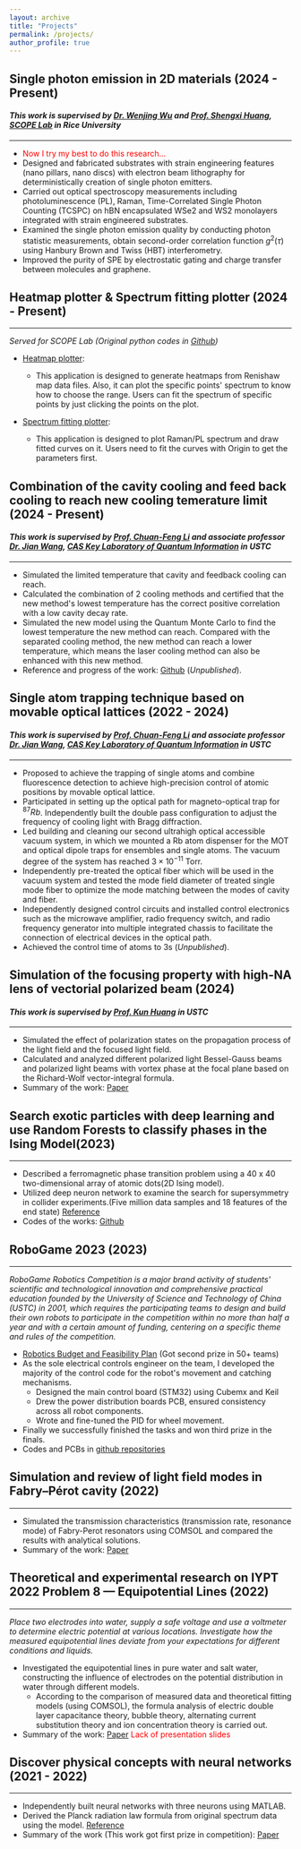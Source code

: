 ```yaml
---
layout: archive
title: "Projects"
permalink: /projects/
author_profile: true
---
```


## Single photon emission in 2D materials (2024 - Present)
#### _This work is supervised by [Dr. Wenjing Wu](https://scholar.google.com/citations?user=lm68m7kAAAAJ&hl=en) and [Prof. Shengxi Huang](https://profiles.rice.edu/faculty/shengxi-huang), [SCOPE Lab](https://scopelab.rice.edu/) in Rice University_
****
* <font color=Red>Now I try my best to do this research...</font>
* Designed and fabricated substrates with strain engineering features (nano pillars, nano discs) with electron beam lithography for deterministically creation of single photon emitters.
* Carried out optical spectroscopy measurements including photoluminescence (PL), Raman, Time-Correlated Single Photon Counting (TCSPC) on hBN encapsulated WSe2 and WS2 monolayers integrated with strain engineered substrates.
* Examined the single photon emission quality by conducting photon statistic measurements, obtain second-order correlation function $g^{2}(\tau)$ using Hanbury Brown and Twiss (HBT) interferometry. 
* Improved the purity of SPE by electrostatic gating and charge transfer between molecules and graphene. 

## Heatmap plotter & Spectrum fitting plotter (2024 - Present)
****
_Served for SCOPE Lab (Original python codes in [Github](https://github.com/k-telux/SPE-purity))_
* [Heatmap plotter](../assets/Heatmap_plotter.exe):
  * This application is designed to generate heatmaps from Renishaw map data files. Also, it can plot the specific points' spectrum to know how to choose the range. Users can fit the spectrum of specific points by just clicking the points on the plot.

* [Spectrum fitting plotter](../assets/Justplot.exe):
  * This application is designed to plot Raman/PL spectrum and draw fitted curves on it. Users need to fit the curves with Origin to get the parameters first.

## Combination of the cavity cooling and feed back cooling to reach new cooling temerature limit (2024 - Present)
#### _This work is supervised by [Prof. Chuan-Feng Li](http://lqcc.ustc.edu.cn/cfli/) and associate professor [Dr. Jian Wang](https://faculty.ustc.edu.cn/wangjian1), [CAS Key Laboratory of Quantum Information](https://lqcc.ustc.edu.cn/) in USTC_
****

* Simulated the limited temperature that cavity and feedback cooling can reach.
* Calculated the combination of 2 cooling methods and certified that the new method's lowest temperature has the correct positive correlation with a low cavity decay rate.
* Simulated the new model using the Quantum Monte Carlo to find the lowest temperature the new method can reach. Compared with the separated cooling method, the new method can reach a lower temperature, which means the laser cooling method can also be enhanced with this new method.
* Reference and progress of the work: [Github](https://github.com/k-telux/Combine-cooling) (_Unpublished_).

## Single atom trapping technique based on movable optical lattices (2022 - 2024)
#### _This work is supervised by [Prof. Chuan-Feng Li](http://lqcc.ustc.edu.cn/cfli/) and associate professor [Dr. Jian Wang](https://faculty.ustc.edu.cn/wangjian1), [CAS Key Laboratory of Quantum Information](https://lqcc.ustc.edu.cn/) in USTC_
****
* Proposed to achieve the trapping of single atoms and combine fluorescence detection to achieve high-precision control of atomic positions by movable optical lattice.
* Participated in setting up the optical path for magneto-optical trap for $^{87}Rb$. Independently built the double pass configuration to adjust the frequency of cooling light with Bragg diffraction.
* Led building and cleaning our second ultrahigh optical accessible vacuum system, in which we mounted a Rb atom dispenser for the MOT and optical dipole traps for ensembles and single atoms. The vacuum degree of the system has reached $3\times10^{-11}$ Torr.
* Independently pre-treated the optical fiber which will be used in the vacuum system and tested the mode field diameter of treated single mode fiber to optimize the mode matching between the modes of cavity and fiber.
* Independently designed control circuits and installed control electronics such as the microwave amplifier, radio frequency switch, and radio frequency generator into multiple integrated chassis to facilitate the connection of electrical devices in the optical path.
* Achieved the control time of atoms to 3s (_Unpublished_).
  
## Simulation of the focusing property with high-NA lens of vectorial polarized beam (2024)
#### _This work is supervised by [Prof. Kun Huang](https://faculty.ustc.edu.cn/huangkun) in USTC_
****

* Simulated the effect of polarization states on the propagation process of the light field and the focused light field.
* Calculated and analyzed different polarized light Bessel-Gauss beams and polarized light beams with vortex phase at the focal plane based on the Richard-Wolf vector-integral formula.
* Summary of the work: [Paper](../assets/Vector_beams.pdf)

## Search exotic particles with deep learning and use Random Forests to classify phases in the Ising Model(2023)
****
* Described a ferromagnetic phase transition problem using a 40 x 40 two-dimensional array of atomic dots(2D Ising model).
* Utilized deep neuron network to examine the search for supersymmetry in collider experiments.(Five million data samples and 18 features of the end state) [Reference](../assets/deep_learning.pdf)
* Codes of the works: [Github](https://github.com/k-telux/Deep-learning) 


## RoboGame 2023 (2023)
****
_RoboGame Robotics Competition is a major brand activity of students' scientific and technological innovation and comprehensive practical education founded by the University of Science and Technology of China (USTC) in 2001, which requires the participating teams to design and build their own robots to participate in the competition within no more than half a year and with a certain amount of funding, centering on a specific theme and rules of the competition._ 

* [Robotics Budget and Feasibility Plan](../assets/plan.pdf) (Got second prize in 50+ teams)
* As the sole electrical controls engineer on the team, I developed the majority of the control code for the robot's movement and catching mechanisms. 
  * Designed the main control board (STM32) using Cubemx and Keil 
  * Drew the power distribution boards PCB, ensured consistency across all robot components.
  * Wrote and fine-tuned the PID for wheel movement.
* Finally we successfully finished the tasks and won third prize in the finals.
* Codes and PCBs in [github repositories](https://github.com/k-telux/RoboGame2023)

## Simulation and review of light field modes in Fabry–Pérot cavity (2022)
****
* Simulated the transmission characteristics (transmission rate, resonance mode) of Fabry-Perot resonators using COMSOL and compared the results with analytical solutions.
* Summary of the work: [Paper](../assets/FPcavity.pdf) 

## Theoretical and experimental research on IYPT 2022 Problem 8 — Equipotential Lines (2022)
****
_Place two electrodes into water, supply a safe voltage and use a voltmeter to determine electric potential at various locations. Investigate how the measured equipotential lines deviate from your expectations for different conditions and liquids._
* Investigated the equipotential lines in pure water and salt water, constructing the influence of electrodes on the potential distribution in water through different models.
  * According to the comparison of measured data and theoretical fitting models (using COMSOL), the formula analysis of electric double layer capacitance theory, bubble theory, alternating current substitution theory and ion concentration theory is carried out. 
* Summary of the work: [Paper](../assets/equipotential_lines.pdf) 
<font color=Red>Lack of presentation slides</font>

## Discover physical concepts with neural networks (2021 -  2022)
****
* Independently built neural networks with three neurons using MATLAB. 
* Derived the Planck radiation law formula from original spectrum data using the model. [Reference](../assets/neural_network.pdf)
* Summary of the work (This work got first prize in competition): [Paper](../assets/neural_network_report.pdf)
